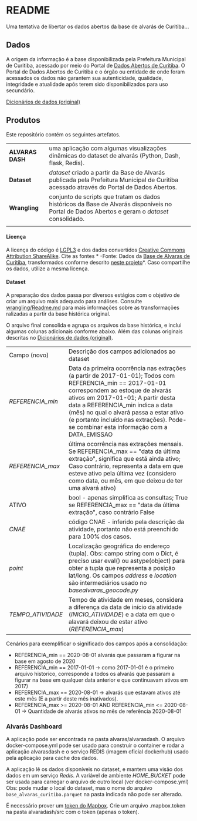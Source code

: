 # README #

Uma tentativa de libertar os dados abertos da base de alvarás de Curitiba...


## Dados ##

A origem da informação é a base disponibilizada pela Prefeitura Municipal de Curitiba, acessado por meio do Portal de [Dados Abertos de Curitiba](https://www.curitiba.pr.gov.br/dadosabertos/busca/). O Portal de Dados Abertos de Curitiba e o órgão ou entidade de onde foram acessados os dados não garantem sua autenticidade, qualidade, integridade e atualidade após terem sido disponibilizados para uso secundário.

[Dicionários de dados (original)](http://dadosabertos.c3sl.ufpr.br/curitiba/BaseAlvaras/Alvaras-Dicionario_de_Dados.csv)

## Produtos ##
Este repositório contém os seguintes artefatos.

|||
|------|:---|
|__ALVARAS DASH__ |uma aplicação com algumas visualizações dinâmicas do dataset de alvarás (Python, Dash, flask, Redis). |
|__Dataset__ | *dataset* criado a partir da Base de Alvarás publicada pela Prefeitura Municipal de Curitiba acessado através do Portal de Dados Abertos. |
|__Wrangling__ | conjunto de scripts que tratam os dados históricos da Base de Alvarás disponíveis no Portal de Dados Abertos e geram o *dataset* consolidado. |
|||

#### Licença
A licença do código é [LGPL3](https://www.gnu.org/licenses/lgpl-3.0.en.html) e dos dados convertidos [Creative Commons Attribution ShareAlike](https://creativecommons.org/licenses/by-sa/4.0/). Cite as fontes * -Fonte: Dados da [Base de Alvaras de Curitiba](https://www.curitiba.pr.gov.br/dadosabertos/busca/), transformados conforme descrito [neste projeto](https://bitbucket.org/sidegoals/alvaras/)*. Caso compartilhe os dados, utilize a mesma licença.

#### Dataset

A preparação dos dados passa por diversos estágios com o objetivo de criar um arquivo mais adequado para análises. Consulte [wrangling/Readme.md](wrangling/Readme.md) para mais informações sobre as transformações ralizadas a partir da base histórica original.

O arquivo final consolida e agrupa os arquivos da base histórica, e inclui algumas colunas adicionais conforme abaixo. Além das colunas originais descritas no [Dicionários de dados (original)](http://dadosabertos.c3sl.ufpr.br/curitiba/BaseAlvaras/Alvaras-Dicionario_de_Dados.csv).

|||
|---|---|
|Campo (novo) | Descrição dos campos adicionados ao dataset |
|*REFERENCIA_min*| Data da primeira ocorrência nas extrações (a partir de 2017-01-01); Todos com REFERENCIA_min == 2017-01-01 correspondem ao estoque de alvarás ativos em 2017-01-01; A partir desta data a REFERENCIA_min indica a data (mês) no qual o alvará passa a estar ativo (e portanto incluído nas extrações). Pode-se combinar esta informação com a DATA_EMISSAO |
|*REFERENCIA_max*| última ocorrência nas extrações mensais. Se REFERENCIA_max == "data da última extração", significa que está ainda ativo; Caso contrário, representa a data em que esteve ativo pela última vez (considero como data, ou mês, em que deixou de ter uma alvará ativo) |
|ATIVO| bool - apenas simplifica as consultas; True se REFERENCIA_max == "data da última extração", caso contrário False |
|*CNAE*| código CNAE - inferido pela descrição da atividade, portanto não está preenchido para 100% dos casos.  |
|*point*| Localização geográfica do endereço (tupla). Obs: campo string com o Dict, é preciso usar eval() ou astype(object) para obter a tupla que representa a posição lat/long.  Os campos *address* e *location* são intermediários usado no *basealvaras_geocode.py* |
|*TEMPO_ATIVIDADE*| Tempo de atividade em meses, considera a diferença da data de início da atividade (*INICIO_ATIVIDADE*) e a data em que o alavará deixou de estar ativo (*REFERENCIA_max*)  |

Cenários para exemplificar o significado dos campos após a consolidação:

* REFERENCIA_min == 2020-08-01  alvarás que passaram a figurar na base em agosto de 2020 
* REFERENCIA_min == 2017-01-01 -> como 2017-01-01 é o primeiro arquivo historico, corresponde a todos os alvarás que passaram a figurar na base em qualquer data anterior e que continuavam ativos em 2017)
* REFERENCIA_max == 2020-08-01 -> alvarás que estavam ativos até este mês (E a partir deste mês inativados).
* REFERENCIA_max >= 2020-08-01 AND REFERENCIA_min <= 2020-08-01 -> Quantidade de alvarás ativos no mês de referência 2020-08-01 

### Alvarás Dashboard 

A aplicação pode ser encontrada na pasta alvaras/alvarasdash. 
O arquivo docker-compose.yml pode ser usado para construir o container e rodar a aplicação alvarasdash e o serviço REDIS (imagem oficial dockerhub) usado pela aplicação para cache dos dados.

A aplicação lê os dados disponíveis no dataset, e mantem uma visão dos dados em um serviço *Redis*. 
A variável de ambiente *HOME_BUCKET* pode ser usada para carregar o arquivo de outro local (ver docker-compose.yml)
Obs: pode mudar o local do dataset, mas o nome do arquivo `base_alvaras_curitiba.parquet` na pasta indicada não pode ser alterado.

É necessário prover um [token do Mapbox](https://account.mapbox.com/access-tokens/). Crie um arquivo .mapbox.token na pasta alvaradash/src com o token (apenas o token). 